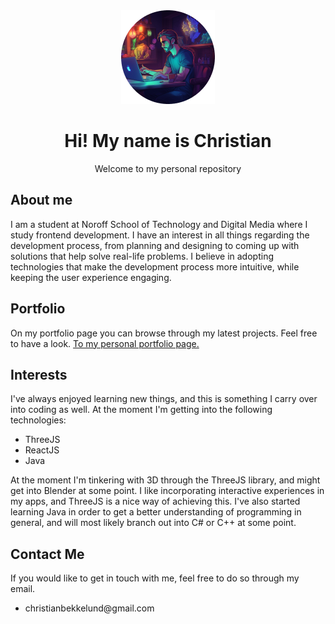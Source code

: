 <!-- HEADER AREA -->
<div align="center">
  <img src="IMAGES/profile_md.png">
  
  <h1> Hi! My name is Christian</h1>
  <p>Welcome to my personal repository</p>
</div>

<!-- MAIN AREA -->
<h2>About me</h2>
I am a student at Noroff School of Technology and Digital Media where I study frontend development.
I have an interest in all things regarding the development process, from planning and designing to coming up with solutions that help solve real-life problems.
I believe in adopting technologies that make the development process more intuitive, while keeping the user experience engaging.



<!--
<h2>Currently working on</h2>
-->

<h2>Portfolio</h2>
On my portfolio page you can browse through my latest projects. Feel free to have a look.
<a href="https://dsolve.dev">To my personal portfolio page.</a>


<h2>Interests</h2>
I've always enjoyed learning new things, and this is something I carry over into coding as well. At the moment I'm getting into the following technologies:
<ul>
  <li>ThreeJS</li>
  <li>ReactJS</li>
  <li>Java</li>
</ul>

At the moment I'm tinkering with 3D through the ThreeJS library, and might get into Blender at some point. I like incorporating interactive experiences in my apps, and ThreeJS is a nice way of achieving this. I've also started learning Java in order to get a better understanding of programming in general, and will most likely branch out into C# or C++ at some point. 

<h2>Contact Me </h2>
If you would like to get in touch with me, feel free to do so through my email.

<ul>
  <li>christianbekkelund@gmail.com</li>
</ul>

<!--
**chrisbekk/chrisbekk** is a ✨ _special_ ✨ repository because its `README.md` (this file) appears on your GitHub profile.

Here are some ideas to get you started:

- 🔭 I’m currently working on ...
- 🌱 I’m currently learning ...
- 👯 I’m looking to collaborate on ...
- 🤔 I’m looking for help with ...
- 💬 Ask me about ...
- 📫 How to reach me: ...
- 😄 Pronouns: ...
- ⚡ Fun fact: ...
-->


